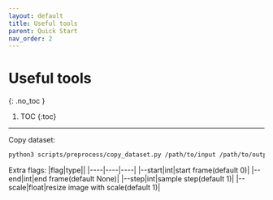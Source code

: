 ```yaml
---
layout: default
title: Useful tools
parent: Quick Start
nav_order: 2
---
```


# Useful tools
{: .no_toc }

1. TOC
{:toc}
---

Copy dataset:
```bash
python3 scripts/preprocess/copy_dataset.py /path/to/input /path/to/output
```

Extra flags:
|flag|type||
|----|----|----|
|--start|int|start frame(default 0)|
|--end|int|end frame(default None)|
|--step|int|sample step(default 1)|
|--scale|float|resize image with scale(default 1)|
